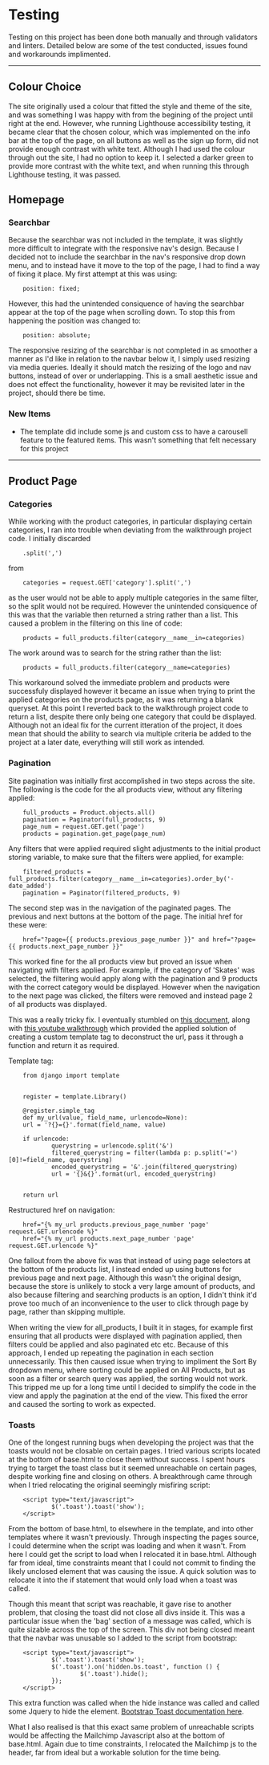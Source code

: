 # Testing

Testing on this project has been done both manually and through validators and linters. Detailed below are some of the test conducted, issues found and workarounds implimented.

---

## Colour Choice

The site originally used a colour that fitted the style and theme of the site, and was something I was happy with from the begining of the project until right at the end. However, whe running Lighthouse accessibility testing, it became clear that the chosen colour, which was implemented on the info bar at the top of the page, on all buttons as well as the sign up form, did not provide enough contrast with white text. Although I had used the colour through out the site, I had no option to keep it. I selected a darker green to provide more contrast with the white text, and when running this through Lighthouse testing, it was passed.

## Homepage

### Searchbar

Because the searchbar was not included in the template, it was slightly more difficult to integrate with the responsive nav's design. Because I decided not to include the searchbar in the nav's responsive drop down menu, and to instead have it move to the top of the page, I had to find a way of fixing it place. My first attempt at this was using:

        position: fixed;

However, this had the unintended consiquence of having the searchbar appear at the top of the page when scrolling down. To stop this from happening the position was changed to:

        position: absolute;

The responsive resizing of the searchbar is not completed in as smoother a manner as I'd like in relation to the navbar below it, I simply used resizing via media queries. Ideally it should match the resizing of the logo and nav buttons, instead of over or underlapping. This is a small aesthetic issue and does not effect the functionality, however it may be revisited later in the project, should there be time.

### New Items

- The template did include some js and custom css to have a carousell feature to the featured items. This wasn't something that felt necessary for this project

---

## Product Page

### Categories

While working with the product categories, in particular displaying certain categories, I ran into trouble when deviating from the walkthrough project code. I initially discarded

        .split(',')

from

        categories = request.GET['category'].split(',')

as the user would not be able to apply multiple categories in the same filter, so the split would not be required. However the unintended consiquence of this was that the variable then returned a string rather than a list. This caused a problem in the filtering on this line of code:

        products = full_products.filter(category__name__in=categories)

The work around was to search for the string rather than the list:

        products = full_products.filter(category__name=categories)

This workaround solved the immediate problem and products were successfuly displayed however it became an issue when trying to print the applied categories on the products page, as it was returning a blank queryset. At this point I reverted back to the walkthrough project code to return a list, despite there only being one category that could be displayed. Although not an ideal fix for the current itteration of the project, it does mean that should the ability to search via multiple criteria be added to the project at a later date, everything will still work as intended.

### Pagination

Site pagination was initially first accomplished in two steps across the site. The following is the code for the all products view, without any filtering applied:

        full_products = Product.objects.all()
        pagination = Paginator(full_products, 9)
        page_num = request.GET.get('page')
        products = pagination.get_page(page_num)

Any filters that were applied required slight adjustments to the initial product storing variable, to make sure that the filters were applied, for example:

        filtered_products = full_products.filter(category__name__in=categories).order_by('-date_added')
        pagination = Paginator(filtered_products, 9)

The second step was in the navigation of the paginated pages. The previous and next buttons at the bottom of the page. The initial href for these were:

        href="?page={{ products.previous_page_number }}" and href="?page={{ products.next_page_number }}"

This worked fine for the all products view but proved an issue when navigating with filters applied. For example, if the category of 'Skates' was selected, the filtering would apply along with the pagination and 9 products with the correct category would be displayed. However when the navigation to the next page was clicked, the filters were removed and instead page 2 of all products was displayed.

This was a really tricky fix. I eventually stumbled on [this document](https://simpleisbetterthancomplex.com/snippet/2016/08/22/dealing-with-querystring-parameters.html), along with [this youtube walkthrough](https://www.youtube.com/watch?v=dkJ3uqkdCcY) which provided the applied solution of creating a custom template tag to deconstruct the url, pass it through a function and return it as required.

Template tag:

        from django import template


        register = template.Library()

        @register.simple_tag
        def my_url(value, field_name, urlencode=None):
        url = '?{}={}'.format(field_name, value)

        if urlencode:
                querystring = urlencode.split('&')
                filtered_querystring = filter(lambda p: p.split('=')[0]!=field_name, querystring)
                encoded_querystring = '&'.join(filtered_querystring)
                url = '{}&{}'.format(url, encoded_querystring)

        
        return url

Restructured href on  navigation:

        href="{% my_url products.previous_page_number 'page' request.GET.urlencode %}"
        href="{% my_url products.next_page_number 'page' request.GET.urlencode %}"


One fallout from the above fix was that instead of using page selectors at the bottom of the products list, I instead ended up using buttons for previous page and next page. Although this wasn't the original design, because the store is unlikely to stock a very large amount of products, and also because filtering and searching products is an option, I didn't think it'd prove too much of an inconvenience to the user to click through page by page, rather than skipping multiple.

When writing the view for all_products, I built it in stages, for example first ensuring that all products were displayed with pagination applied, then filters could be applied and also paginated etc etc. Because of this approach, I ended up repeating the pagination in each section unnecessarily. This then caused issue when trying to impliment the Sort By dropdown menu, where sorting could be applied on All Products, but as soon as a filter or search query was applied, the sorting would not work. This tripped me up for a long time until I decided to simplify the code in the view and apply the pagination at the end of the view. This fixed the error and caused the sorting to work as expected.

### Toasts

One of the longest running bugs when developing the project was that the toasts would not be closable on certain pages. I tried various scripts located at the bottom of base.html to close them without success. I spent hours trying to target the toast class but it seemed unreachable on certain pages, despite working fine and closing on others. A breakthrough came through when I tried relocating the original seemingly misfiring script:

        <script type="text/javascript">
                $('.toast').toast('show');
        </script>

 From the bottom of base.html, to elsewhere in the template, and into other templates where it wasn't previously. Through inspecting the pages source, I could determine when the script was loading and when it wasn't. From here I could get the script to load when I relocated it in base.html. Although far from ideal, time constraints meant that I could not commit to finding the likely unclosed element that was causing the issue. A quick solution was to relocate it into the if statement that would only load when a toast was called.

 Though this meant that script was reachable, it gave rise to another problem, that closing the toast did not close all divs inside it. This was a particular issue when the 'bag' section of a message was called, which is quite sizable across the top of the screen. This div not being closed meant that the navbar was unusable so I added to the script from bootstrap:

        <script type="text/javascript">
                $('.toast').toast('show');
                $('.toast').on('hidden.bs.toast', function () {
                        $('.toast').hide();
                });
        </script>

This extra function was called when the hide instance was called and called some Jquery to hide the element. [Bootstrap Toast documentation here](https://getbootstrap.com/docs/4.3/components/toasts/).

 What I also realised is that this exact same problem of unreachable scripts would be affecting the Mailchimp Javascript also at the bottom of base.html. Again due to time constraints, I relocated the Mailchimp js to the header, far from ideal but a workable solution for the time being.



